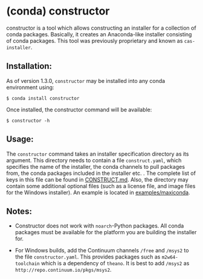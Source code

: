 (conda) constructor
===================

constructor is a tool which allows constructing an installer for
a collection of conda packages.  Basically, it creates an Anaconda-like
installer consisting of conda packages.   This tool was previously
proprietary and known as `cas-installer`.


Installation:
-------------

As of version 1.3.0, `constructor` may be installed into any conda
environment using:

    $ conda install constructor

Once installed, the constructor command will be available:

    $ constructor -h


Usage:
------

The `constructor` command takes an installer specification directory as its
argument.  This directory needs to contain a file `construct.yaml`,
which specifies the name of the installer, the conda channels to
pull packages from, the conda packages included in the installer etc. .
The complete list of keys in this file can be
found in <a href="./CONSTRUCT.md">CONSTRUCT.md</a>.
Also, the directory may contain some additional optional files (such as a
license file, and image files for the Windows installer).
An example is located
in <a href="./examples/maxiconda">examples/maxiconda</a>.


Notes:
------

  * Constructor does not work with `noarch`-Python packages. All conda
    packages must be available for the platform you are building the
    installer for.

  * For Windows builds, add the Continuum channels `/free` and `/msys2` 
    to the file `constructor.yaml`. This provides packages such as 
    `m2w64-toolchain` which is a dependency of `theano`. It is best to 
    add `/msys2` as `http://repo.continuum.io/pkgs/msys2`.
